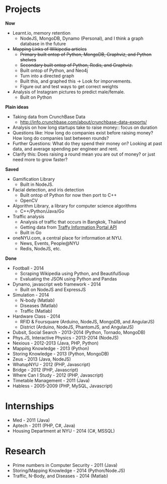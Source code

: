 Projects
========

**Now**

- Learnt.io, memory retention
	- NodeJS, MongoDB, Dynamo (Personal), and I think a graph database in the future
- ~~Mapping Links of Wikipedia articles~~
	- ~~Primary built ontop of Python, MongoDB, Graphviz, and Python shelves~~
	- ~~Secondary built ontop of Python, Redis, and Graphviz.~~
	- Built ontop of Python, and Neo4j
	- Turn into a directed graph
	- Built this, and graphed this -> Look for imporvements.
	- Figure out and test ways to get correct weights
- Analysis of Instagram pictures to predict male/female.
	- Built on Python

**Plain ideas**

- Taking data from CrunchBase Data
	- http://info.crunchbase.com/about/crunchbase-data-exports/
- Analysis on how long startups take to raise money:: focus on duration
- Questions like: How long do companies exist before raising money? How long do companies last between rounds?
- Further Questions: What do they spend their money on? Looking at past data, and average spending per engineer and rent.
- Clarify this: Does raising a round mean you are out of money? or just need more to grow faster?

**Saved**

- Gamification Library 
	- Built in NodeJS.
- Facial detection, and iris detection
	- Built ontop of Python for now then port to C++
	- OpenCV
- Algorithm Library, a library for computer science algorithms
	- C++/Python/Java/Go
- Traffic analysis
	- Analysis of traffic that occurs in Bangkok, Thailand
	- Getting data from [Traffy Information Portal API](http://its.nectec.or.th)
	- Built in Go
- oneNYU.com, a central place for information at NYU.
	- News, Events, People@NYU
	- Redis, NodeJS, etc.

**Done**

- Football - 2014
	- Scraping Wikipedia using Python, and BeautifulSoup
	- Evaluating the JSON using Python and Pandas
- Dynamo, javascript web framework - 2014
	- Built on NodeJS and ExpressJS
- Simulation - 2014
	- N-body (Matlab)
	- Diseases (Matlab)
	- Traffic (Matlab)
- Hardware Class - 2014
	- RFID & Foursquare (Arduino, NodeJS, MongoDB, and AngularJS)
	- District (Arduino, NodeJS, PhantomJS, and AngularJS)
- Dubsit, Social Search - 2013-2014 (Python, Tornado, MongoDB)
- Phys.JS, Interactive Physics - 2013-2014 (NodeJS)
- Nexious - 2012-2013 (Java, PHP, Python)
- Mapping Knowledge - 2013 (Python)
- Storing Knowledge - 2013 (Python, MongoDB)
- Zeus - 2013 (Java, NodeJS)
- WhatupNYU - 2012 (PHP, Javascript)
- Bridge - 2012 (PHP, Javascript)
- Where Can I Study - 2012 (PHP, Javascript)
- Timetable Management - 2011 (Java)
- Habless - 2005-2009 (PHP, MySQL, Javascript)

Internships
========

- Med - 2011 (Java)
- Aptech - 2011 (PHP, C#, Java)
- Housing Department at NYU - 2014 (C#, MSSQL)

Research
========

- Prime numbers in Computer Security - 2011 (Java)
- Storing/Mapping Knowledge - 2014 (Python/Node.JS)
- Traffic, N-Body, and Diseases - 2014 (Matlab)
